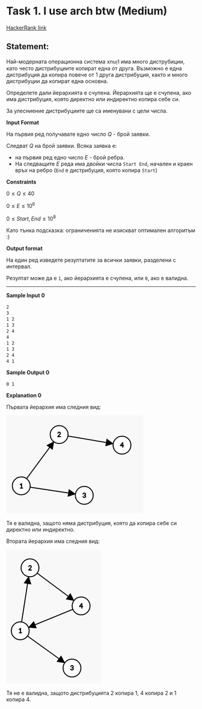 # Task 1. I use arch btw (Medium)

[HackerRank link](<https://www.hackerrank.com/contests/sda-hw-10-2021/challenges/if-you-reading-this-get-baited>)

## Statement:

Най-модерната операционна система xnuᴉ˥ има много диструбиции, като често дистрибуциите копират една от друга. Възможно е една дистрибуция да копира повече от 1 друга дистрибуция, както и много дистрибуции да копират една основна.

Определете дали йерархията е счупена. Йерархията ще е счупена, ако има дистрибуция, която директно или индиректно копира себе си.

За улесниение дистрибуциите ще са именувани с цели числа.

**Input Format**

На първия ред получавате едно число $Q$ - брой заявки.

Следват $Q$ на брой заявки. Всяка заявка е:

- на първия ред едно число $E$ - брой ребра. 
- На следващите $E$ реда има двойки числа `Start End`, начален и краен връх на ребро (`End` е дистрибуция, която копира `Start`)

**Constraints**

$0 \le Q \le 40$

$0 \le E \le 10^6$

$0 \le Start, End \le 10^8$

Като тънка подсказка: ограниченията не изискват оптимален алгоритъм :)

**Output format**

На един ред изведете резултатите за всички заявки, разделени с интервал.

Резултат може да е  `1`,  ако йерархията е счупена, или  `0`,  ако е валидна.

---

**Sample Input 0**

```
2
3
1 2
1 3
2 4
4
1 2
1 3
2 4
4 1
```

**Sample Output 0**

```
0 1
```

**Explanation 0**

Първата йерархия има следния вид:

![Visual explanation 0](../../assets/h10-1-image1.png)

Тя е валидна, защото няма дистрибуция, която да копира себе си директно или индиректно.

Втората йерархия има следния вид:

![Visual explanation 0](../../assets/h10-1-image2.png)

Тя не е валидна, защото дистрибуцията 2 копира 1, 4 копира 2 и 1 копира 4.